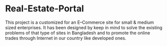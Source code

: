 # Real-Estate-Portal

This project is a customized for an E–Commerce site for small & medium sized enterprises. It has been designed by keep in mind to solve the existing problems of that type of sites in Bangladesh and to promote the online trades through Internet in our country like developed ones.

